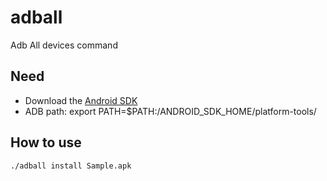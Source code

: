 adball
======

Adb All devices command

## Need

* Download the [Android SDK](http://developer.android.com/sdk/index.html)
* ADB path: export PATH=$PATH:/ANDROID_SDK_HOME/platform-tools/

## How to use

    ./adball install Sample.apk
    